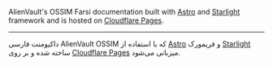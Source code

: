AlienVault's OSSIM Farsi documentation built with [Astro](https://github.com/withastro/astro) and [Starlight](https://github.com/withastro/starlight) framework and is hosted on [Cloudflare Pages](https://pages.cloudflare.com).

---

داکیومنت فارسی AlienVault OSSIM که با استفاده از [Astro](https://github.com/withastro/astro) و فریمورک [Starlight](https://github.com/withastro/starlight) ساخته شده و بر روی [Cloudflare Pages](https://pages.cloudflare.com) میزبانی می‌شود.
